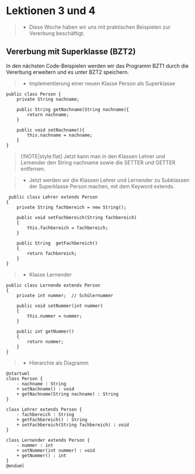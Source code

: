 # Lektionen 3 und 4
>* Diese Woche haben wir uns mit praktischen Beispielen zur Vererbung beschäftigt.

## Vererbung mit Superklasse (BZT2)

In den nächsten Code-Beispielen werden wir das Programm BZT1 durch die Vererbung erweitern und es unter  BZT2 speichern.

>* Implementierung einer neuen Klasse Person als Superklasse
```
public class Person {
    private String nachname;

    public String getNachname(String nachname){
        return nachname;
    }

    public void setNachname(){
        this.nachname = nachname;
    }
}
```
> [!NOTE|style:flat]
> Jetzt kann man in den Klassen Lehrer und Lernender den String nachname sowie die SETTER und GETTER entfernen.

>* Jetzt werden wir die Klassen Lehrer und Lernender zu Subklassen der Superklasse Person machen, mit dem Keyword extends.
```
 public class Lehrer extends Person
{
    private String fachbereich = new String();
    
    public void setFachbereich(String fachbereich)
    {
        this.fachbereich = fachbereich;
    }
    
    public String  getFachbereich()
    {
        return fachbereich;
    }
}
```
>* Klasse Lernender
```
public class Lernende extends Person
{
    private int nummer;  // Schülernummer
    
    public void setNummer(int nummer)
    {
        this.nummer = nummer;
    }
    
    public int getNummer()
    {
        return nummer;
    }  
}
```
>* Hierarchie als Diagramm
```plantuml
@startuml
class Person {
    - nachname : String
    + setNachname() : void
    + getNachname(String nachname) : String
}

class Lehrer extends Person {
    - fachbereich : String
    + getFachbereich() : String
    + setFachbereich(String fachbereich) : void
}

class Lernender extends Person {
    - nummer : int
    + setNummer(int nummer) : void
    + getNummer() : int
}
@enduml
```